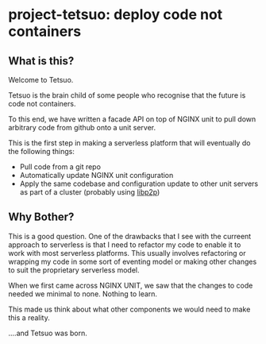 # project-tetsuo: deploy code not containers

## What is this?

Welcome to Tetsuo.

Tetsuo is the brain child of some people who recognise that the future is code not containers.

To this end, we have written a facade API on top of NGINX unit to pull down arbitrary code from github onto a unit server.

This is the first step in making a serverless platform that will eventually do the following things:

- Pull code from a git repo
- Automatically update NGINX unit configuration
- Apply the same codebase and configuration update to other unit servers as part of a cluster (probably using [libp2p](https://codecowboy.io/development/libp2p/))

## Why Bother?

This is a good question. One of the drawbacks that I see with the curreent approach to serverless is that I need to refactor my code to enable it to work with most serverless platforms. This usually involves refactoring or wrapping my code in some sort of eventing model or making other changes to suit the proprietary serverless model.

When we first came across NGINX UNIT, we saw that the changes to code needed we minimal to none. Nothing to learn.

This made us think about what other components we would need to make this a reality.

....and Tetsuo was born.

